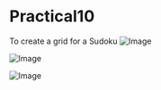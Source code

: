 # Practical10
To create a grid for a Sudoku
![Image](https://github.com/user-attachments/assets/be309008-be36-4427-b5c1-8e77b663a077)

![Image](https://github.com/user-attachments/assets/5ee49e8e-b2be-499c-bebd-48b6a1324e1b)

![Image](https://github.com/user-attachments/assets/d9fa932e-96b8-4761-8ac0-2cb7dc968484)

